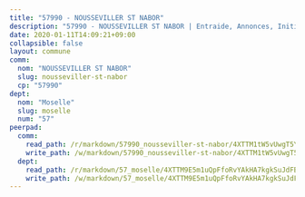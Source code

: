 ```yaml
---
title: "57990 - NOUSSEVILLER ST NABOR"
description: "57990 - NOUSSEVILLER ST NABOR | Entraide, Annonces, Initiatives"
date: 2020-01-11T14:09:21+09:00
collapsible: false
layout: commune
comm:
  nom: "NOUSSEVILLER ST NABOR"
  slug: nousseviller-st-nabor
  cp: "57990"
dept:
  nom: "Moselle"
  slug: moselle
  num: "57"
peerpad:
  comm:
    read_path: /r/markdown/57990_nousseviller-st-nabor/4XTTM1tW5vUwgT5Y1XMahToZ9fTPcxhdJtEy1gbANZzCmiztT
    write_path: /w/markdown/57990_nousseviller-st-nabor/4XTTM1tW5vUwgT5Y1XMahToZ9fTPcxhdJtEy1gbANZzCmiztT-K3TgUryMu8yqWkcG35Sdm3K48oyAZPbZpwJiNmrVTfvm2FmiBFBxW3nsXMJ1V2VieNCGjUAjShUiSAgNHj95ZpRS2ixcF96LVqc4TE81GLZASmr4h1StmJQtJ8hwG4pc8aQKHWcs
  dept:
    read_path: /r/markdown/57_moselle/4XTTM9E5m1uQpFfoRvYAkHA7kgkSuJdFBSCmoLnZ6YvxmqAKj
    write_path: /w/markdown/57_moselle/4XTTM9E5m1uQpFfoRvYAkHA7kgkSuJdFBSCmoLnZ6YvxmqAKj-K3TgTxpsRhjGfb3pJqDaX4rYTLkyLoK3BLA4awBfhTSCoyNhResrhhmfsEF8aKnccedt5XoBzWeRYfKxQxNKv71ETcpGharLRE7rdgTKY3uSaW3Du2dz8v23YEY268mfYmweTFnR
---
```


